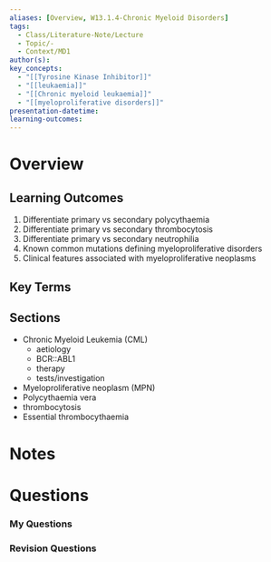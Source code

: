```yaml
---
aliases: [Overview, W13.1.4-Chronic Myeloid Disorders]
tags:
  - Class/Literature-Note/Lecture
  - Topic/-
  - Context/MD1
author(s): 
key_concepts:
  - "[[Tyrosine Kinase Inhibitor]]"
  - "[[leukaemia]]"
  - "[[Chronic myeloid leukaemia]]"
  - "[[myeloproliferative disorders]]"
presentation-datetime: 
learning-outcomes:
---
```



# Overview
## Learning Outcomes
1. Differentiate primary vs secondary polycythaemia
2. Differentiate primary vs secondary thrombocytosis
3. Differentiate primary vs secondary neutrophilia
4. Known common mutations defining myeloproliferative disorders
5. Clinical features associated with myeloproliferative neoplasms
## Key Terms

## Sections
- Chronic Myeloid Leukemia (CML)
	- aetiology
	- BCR::ABL1
	- therapy
	- tests/investigation
- Myeloproliferative neoplasm (MPN)
- Polycythaemia vera
- thrombocytosis
- Essential thrombocythaemia

# Notes


# Questions

### My Questions
### Revision Questions




